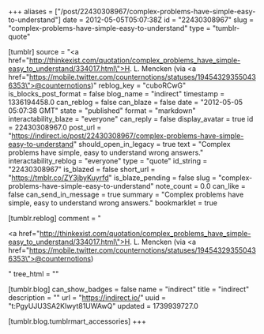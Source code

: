 +++
aliases = ["/post/22430308967/complex-problems-have-simple-easy-to-understand"]
date = 2012-05-05T05:07:38Z
id = "22430308967"
slug = "complex-problems-have-simple-easy-to-understand"
type = "tumblr-quote"

[tumblr]
source = "<a href=\"http://thinkexist.com/quotation/complex_problems_have_simple-easy_to_understand/334017.html\">H. L. Mencken</a> (via <a href=\"https://mobile.twitter.com/counternotions/statuses/194543293550436353\">@counternotions</a>)"
reblog_key = "cuboRCwG"
is_blocks_post_format = false
blog_name = "indirect"
timestamp = 1336194458.0
can_reblog = false
can_blaze = false
date = "2012-05-05 05:07:38 GMT"
state = "published"
format = "markdown"
interactability_blaze = "everyone"
can_reply = false
display_avatar = true
id = 22430308967.0
post_url = "https://indirect.io/post/22430308967/complex-problems-have-simple-easy-to-understand"
should_open_in_legacy = true
text = "Complex problems have simple, easy to understand wrong answers."
interactability_reblog = "everyone"
type = "quote"
id_string = "22430308967"
is_blazed = false
short_url = "https://tmblr.co/ZY3jbyKuyrfd"
is_blaze_pending = false
slug = "complex-problems-have-simple-easy-to-understand"
note_count = 0.0
can_like = false
can_send_in_message = true
summary = "Complex problems have simple, easy to understand wrong answers."
bookmarklet = true

[tumblr.reblog]
comment = "<p><a href=\"http://thinkexist.com/quotation/complex_problems_have_simple-easy_to_understand/334017.html\">H. L. Mencken</a> (via <a href=\"https://mobile.twitter.com/counternotions/statuses/194543293550436353\">@counternotions</a>)</p>"
tree_html = ""

[tumblr.blog]
can_show_badges = false
name = "indirect"
title = "indirect"
description = ""
url = "https://indirect.io/"
uuid = "t:PgyUJU3SA2Klwyt81UWAwQ"
updated = 1739939727.0

[tumblr.blog.tumblrmart_accessories]
+++

